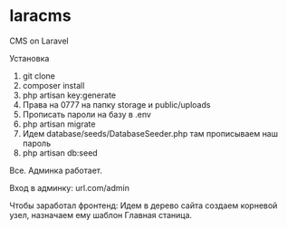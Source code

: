 # laracms
CMS on Laravel

Установка

1. git clone
2. composer install
3. php artisan key:generate
4. Права на 0777 на папку storage и public/uploads
5. Прописать пароли на базу в .env
6. php artisan migrate
7. Идем database/seeds/DatabaseSeeder.php там прописываем наш пароль
8. php artisan db:seed

Все. Админка работает.

Вход в админку: url.com/admin


Чтобы заработал фронтенд:
Идем в дерево сайта создаем корневой узел, назначаем ему шаблон Главная станица.

